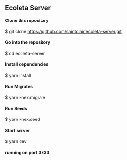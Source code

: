 ## Ecoleta Server

#### Clone this repository
$ git clone https://github.com/saintclair/ecoleta-server.git

#### Go into the repository
$ cd ecoleta-server

#### Install dependencies
$ yarn install

#### Run Migrates
$ yarn knex:migrate

#### Run Seeds
$ yarn knex:seed

#### Start server
$ yarn dev

#### running on port 3333